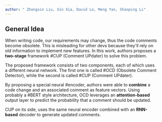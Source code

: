 ```yaml
---
author: " Zhongxin Liu, Xin Xia, David Lo, Meng Yan, Shanping Li"
---
```

## General Idea
When writing code, our requirements may change, thus the code comments become obsolete. This is misleading for other devs because they'll rely on old information to implement new features. In this work, authors proposes a **two-stage** framework #CUP (Comment UPdater) to solve this problem.

The proposed framework consists of two components, each of which uses a different neural network. The first one is called #OCD (Obsolete Comment Detector), while the second is called #CUP (Comment UPdater).

By proposing a special neural #encoder, authors were able to **combine** a code change and an associated comment as feature vectors. Using probably a #BERT style architecture, OCD leverages an **attention-based** output layer to predict the probability that a comment should be updated.

CUP on its side, uses the same neural encoder combined with an **RNN-based** decoder to generate updated comments.
